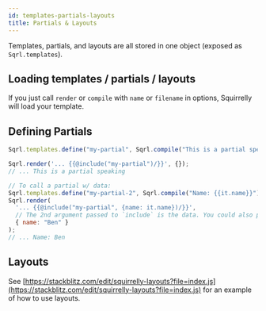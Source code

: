 ```yaml
---
id: templates-partials-layouts
title: Partials & Layouts
---
```


Templates, partials, and layouts are all stored in one object (exposed as `Sqrl.templates`).

## Loading templates / partials / layouts

If you just call `render` or `compile` with `name` or `filename` in options, Squirrelly will load your template.

## Defining Partials

```js
Sqrl.templates.define("my-partial", Sqrl.compile("This is a partial speaking"));

Sqrl.render('... {{@include("my-partial")/}}', {});
// ... This is a partial speaking

// To call a partial w/ data:
Sqrl.templates.define("my-partial-2", Sqrl.compile("Name: {{it.name}}"));
Sqrl.render(
  '... {{@include("my-partial", {name: it.name})/}}',
  // The 2nd argument passed to `include` is the data. You could also pass `it` to forward all data
  { name: "Ben" }
);
// ... Name: Ben
```

## Layouts

See [https://stackblitz.com/edit/squirrelly-layouts?file=index.js](https://stackblitz.com/edit/squirrelly-layouts?file=index.js) for an example of how to use layouts.